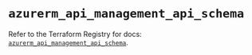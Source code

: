 # `azurerm_api_management_api_schema`

Refer to the Terraform Registry for docs: [`azurerm_api_management_api_schema`](https://registry.terraform.io/providers/hashicorp/azurerm/4.27.0/docs/resources/api_management_api_schema).
